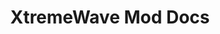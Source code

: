 ---
title: XtremeWave Mod Docs
titleTemplate: false
layout: home
hero:
  name: XtremeDocs
  tagline: " XtremeWave Mod Docs"
  image:
    src: /XtremeWave(Projector).png
    alt: XtremeWave Logo
features:
  - title: FinalSuspect
    details: The Ultimate Among Us Mod for the Original Experience.
    link: FinalSuspect/
---